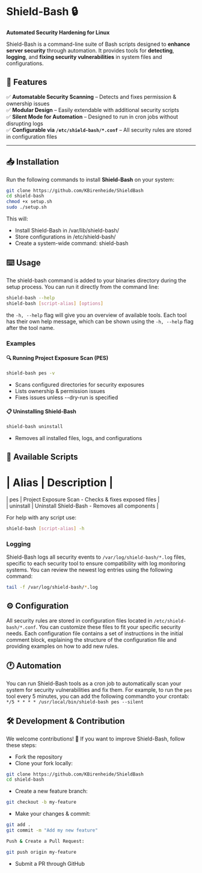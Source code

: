 # Shield-Bash 🔒
**Automated Security Hardening for Linux**

Shield-Bash is a command-line suite of Bash scripts designed to **enhance server security** through automation. It provides tools for **detecting**, **logging**, and **fixing security vulnerabilities** in system files and configurations.

## 📌 Features
✅ **Automatable Security Scanning** – Detects and fixes permission & ownership issues  
✅ **Modular Design** – Easily extendable with additional security scripts  
✅ **Silent Mode for Automation** – Designed to run in cron jobs without disrupting logs  
✅ **Configurable via `/etc/shield-bash/*.conf`** – All security rules are stored in configuration files  

---

## 📥 Installation

Run the following commands to install **Shield-Bash** on your system:

```bash
git clone https://github.com/KBirenheide/ShieldBash
cd shield-bash
chmod +x setup.sh
sudo ./setup.sh
```

This will:  
* Install Shield-Bash in /var/lib/shield-bash/  
* Store configurations in /etc/shield-bash/  
* Create a system-wide command: shield-bash  

## ⌨️ Usage

The shield-bash command is added to your binaries directory during the setup process. 
You can run it directly from the command line:

```bash
shield-bash --help
shield-bash [script-alias] [options]
```

the `-h, --help` flag will give you an overview of available tools. Each tool has their
own help message, which can be shown using the `-h, --help` flag after the tool name.

### Examples

#### 🔍 Running Project Exposure Scan (PES)
```bash
shield-bash pes -v
```
* Scans configured directories for security exposures 
* Lists ownership & permission issues  
* Fixes issues unless --dry-run is specified  

#### 📋 Uninstalling Shield-Bash
```bash
shield-bash uninstall
```
* Removes all installed files, logs, and configurations  

## 📜 Available Scripts
|   Alias   |   Description |  
===
|   pes   |   Project Exposure Scan - Checks & fixes exposed files |  
|   uninstall   |   Uninstall Shield-Bash - Removes all components |  

For help with any script use:  
```bash
shield-bash [script-alias] -h
```

### Logging
Shield-Bash logs all security events to `/var/log/shield-bash/*.log` files, specific to each security tool to ensure compatibility with log monitoring systems. You can review the newest log entries using the following command:
```bash	
tail -f /var/log/shield-bash/*.log
```

## ⚙️ Configuration
All security rules are stored in configuration files located in `/etc/shield-bash/*.conf`. You can customize these files to fit your specific security needs. Each configuration file contains a set of instructions in the initial comment block, explaining
the structure of the configuration file and providing examples on how to add new rules.

## 🕐 Automation
You can run Shield-Bash tools as a cron job to automatically scan your system for security vulnerabilities and fix them.
For example, to run the `pes` tool every 5 minutes, you can add the following commandto your crontab:
`*/5 * * * * /usr/local/bin/shield-bash pes --silent`

## 🛠 Development & Contribution

We welcome contributions! 🚀 If you want to improve Shield-Bash, follow these steps:  

* Fork the repository
* Clone your fork locally:
```bash	
git clone https://github.com/KBirenheide/ShieldBash
cd shield-bash
```
* Create a new feature branch:
```bash
git checkout -b my-feature
```
* Make your changes & commit:
```bash
git add .
git commit -m "Add my new feature"

Push & Create a Pull Request:

git push origin my-feature
```
* Submit a PR through GitHub
